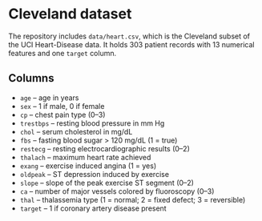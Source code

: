 # Cleveland dataset

The repository includes `data/heart.csv`, which is the Cleveland subset of the
UCI Heart-Disease data. It holds 303 patient records with 13 numerical features
and one `target` column.

## Columns

- `age` – age in years
- `sex` – 1 if male, 0 if female
- `cp` – chest pain type (0–3)
- `trestbps` – resting blood pressure in mm Hg
- `chol` – serum cholesterol in mg/dL
- `fbs` – fasting blood sugar > 120 mg/dL (1 = true)
- `restecg` – resting electrocardiographic results (0–2)
- `thalach` – maximum heart rate achieved
- `exang` – exercise induced angina (1 = yes)
- `oldpeak` – ST depression induced by exercise
- `slope` – slope of the peak exercise ST segment (0–2)
- `ca` – number of major vessels colored by fluoroscopy (0–3)
- `thal` – thalassemia type (1 = normal; 2 = fixed defect; 3 = reversible)
- `target` – 1 if coronary artery disease present
